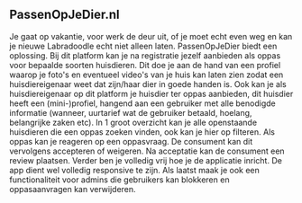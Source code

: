 ## PassenOpJeDier.nl 

Je gaat op vakantie, voor werk de deur uit, of je moet echt even weg en kan je nieuwe Labradoodle echt niet alleen laten. PassenOpJeDier biedt een oplossing. Bij dit platform kan je na registratie jezelf aanbieden als oppas voor bepaalde soorten huisdieren. Dit doe je aan de hand van een profiel waarop je foto's en eventueel video's van je huis kan laten zien zodat een huisdiereigenaar weet dat zijn/haar dier in goede handen is. Ook kan je als huisdiereigenaar op dit platform je huisdier ter oppas aanbieden, dit huisdier heeft een (mini-)profiel, hangend aan een gebruiker met alle benodigde informatie (wanneer, uurtarief wat de gebruiker betaald, hoelang, belangrijke zaken etc). In 1 groot overzicht kan je alle openstaande huisdieren die een oppas zoeken vinden, ook kan je hier op filteren. Als oppas kan je reageren op een oppasvraag. De consument kan dit vervolgens accepteren of weigeren. Na acceptatie kan de consument een review plaatsen. Verder ben je volledig vrij hoe je de applicatie inricht. De app dient wel volledig responsive te zijn. Als laatst maak je ook een functionaliteit voor admins die gebruikers kan blokkeren en oppasaanvragen kan verwijderen.